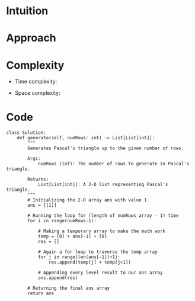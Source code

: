 # Intuition

<!-- Describe your first thoughts on how to solve this problem. -->

# Approach

<!-- Describe your approach to solving the problem. -->

# Complexity

- Time complexity:
<!-- Add your time complexity here, e.g. $$O(n)$$ -->

- Space complexity:
<!-- Add your space complexity here, e.g. $$O(n)$$ -->

# Code

```python3 []
class Solution:
    def generate(self, numRows: int) -> List[List[int]]:
        """
        Generates Pascal's triangle up to the given number of rows.

        Args:
            numRows (int): The number of rows to generate in Pascal's triangle.

        Returns:
            List[List[int]]: A 2-D list representing Pascal's triangle.
        """
        # Initializing the 2-D array ans with value 1
        ans = [[1]]

        # Running the loop for (length of numRows array - 1) time
        for i in range(numRows-1):

            # Making a temporary array to make the math work
            temp = [0] + ans[-1] + [0]
            res = []

            # Again a for loop to traverse the temp array
            for j in range(len(ans[-1])+1):
                res.append(temp[j] + temp[j+1])

            # Appending every level result to our ans array
            ans.append(res)

        # Returning the final ans array
        return ans
```
